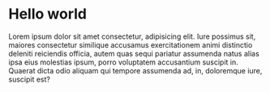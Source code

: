 # Hello world

Lorem ipsum dolor sit amet consectetur, adipisicing elit. Iure possimus sit, maiores consectetur similique accusamus exercitationem animi distinctio deleniti reiciendis officia, autem quas sequi pariatur assumenda natus alias ipsa eius molestias ipsum, porro voluptatem accusantium suscipit in. Quaerat dicta odio aliquam qui tempore assumenda ad, in, doloremque iure, suscipit est?
